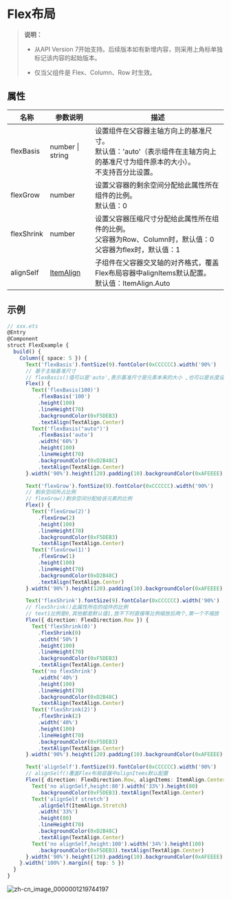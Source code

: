 # Flex布局

>  **说明：**
>  - 从API Version 7开始支持。后续版本如有新增内容，则采用上角标单独标记该内容的起始版本。
>
>  - 仅当父组件是 Flex、Column、Row 时生效。


## 属性

| 名称         | 参数说明                                     | 描述                                       |
| ---------- | ---------------------------------------- | ---------------------------------------- |
| flexBasis  | number \| string                         | 设置组件在父容器主轴方向上的基准尺寸。<br/>默认值：'auto'（表示组件在主轴方向上的基准尺寸为组件原本的大小）。<br/>不支持百分比设置。 |
| flexGrow   | number                                   | 设置父容器的剩余空间分配给此属性所在组件的比例。<br/>默认值：0       |
| flexShrink | number                                   | 设置父容器压缩尺寸分配给此属性所在组件的比例。<br/>父容器为Row、Column时，默认值：0<br/> 父容器为flex时，默认值：1       |
| alignSelf  | [ItemAlign](ts-appendix-enums.md#itemalign) | 子组件在父容器交叉轴的对齐格式，覆盖Flex布局容器中alignItems默认配置。<br/>默认值：ItemAlign.Auto |


## 示例

```ts
// xxx.ets
@Entry
@Component
struct FlexExample {
  build() {
    Column({ space: 5 }) {
      Text('flexBasis').fontSize(9).fontColor(0xCCCCCC).width('90%')
      // 基于主轴基准尺寸
      // flexBasis()值可以是'auto',表示基准尺寸是元素本来的大小 ,也可以是长度设置，相当于.width()/.height()
      Flex() {
        Text('flexBasis(100)')
          .flexBasis('100')
          .height(100)
          .lineHeight(70)
          .backgroundColor(0xF5DEB3)
          .textAlign(TextAlign.Center)
        Text('flexBasis("auto")')
          .flexBasis('auto')
          .width('60%')
          .height(100)
          .lineHeight(70)
          .backgroundColor(0xD2B48C)
          .textAlign(TextAlign.Center)
      }.width('90%').height(120).padding(10).backgroundColor(0xAFEEEE)

      Text('flexGrow').fontSize(9).fontColor(0xCCCCCC).width('90%')
      // 剩余空间所占比例
      // flexGrow()剩余空间分配给该元素的比例
      Flex() {
        Text('flexGrow(2)')
          .flexGrow(2)
          .height(100)
          .lineHeight(70)
          .backgroundColor(0xF5DEB3)
          .textAlign(TextAlign.Center)
        Text('flexGrow(1)')
          .flexGrow(1)
          .height(100)
          .lineHeight(70)
          .backgroundColor(0xD2B48C)
          .textAlign(TextAlign.Center)
      }.width('90%').height(120).padding(10).backgroundColor(0xAFEEEE)

      Text('flexShrink').fontSize(9).fontColor(0xCCCCCC).width('90%')
      // flexShrink()此属性所在的组件的比例
      // text1比例是0,其他都是默认值1,放不下时直接等比例缩放后两个,第一个不缩放
      Flex({ direction: FlexDirection.Row }) {
        Text('flexShrink(0)')
          .flexShrink(0)
          .width('50%')
          .height(100)
          .lineHeight(70)
          .backgroundColor(0xF5DEB3)
          .textAlign(TextAlign.Center)
        Text('no flexShrink')
          .width('40%')
          .height(100)
          .lineHeight(70)
          .backgroundColor(0xD2B48C)
          .textAlign(TextAlign.Center)
        Text('flexShrink(2)')
          .flexShrink(2)
          .width('40%')
          .height(100)
          .lineHeight(70)
          .backgroundColor(0xF5DEB3)
          .textAlign(TextAlign.Center)
      }.width('90%').height(120).padding(10).backgroundColor(0xAFEEEE)

      Text('alignSelf').fontSize(9).fontColor(0xCCCCCC).width('90%')
      // alignSelf()覆盖Flex布局容器中alignItems默认配置
      Flex({ direction: FlexDirection.Row, alignItems: ItemAlign.Center }) {
        Text('no alignSelf,height:80').width('33%').height(80)
          .backgroundColor(0xF5DEB3).textAlign(TextAlign.Center)
        Text('alignSelf stretch')
          .alignSelf(ItemAlign.Stretch)
          .width('33%')
          .height(80)
          .lineHeight(70)
          .backgroundColor(0xD2B48C)
          .textAlign(TextAlign.Center)
        Text('no alignSelf,height:100').width('34%').height(100)
          .backgroundColor(0xF5DEB3).textAlign(TextAlign.Center)
      }.width('90%').height(120).padding(10).backgroundColor(0xAFEEEE)
    }.width('100%').margin({ top: 5 })
  }
}
```

![zh-cn_image_0000001219744197](figures/zh-cn_image_0000001219744197.png)
